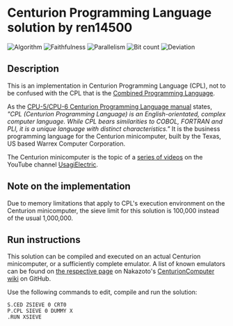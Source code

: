 # Centurion Programming Language solution by ren14500

![Algorithm](https://img.shields.io/badge/Algorithm-base-green)
![Faithfulness](https://img.shields.io/badge/Faithful-no-yellowgreen)
![Parallelism](https://img.shields.io/badge/Parallel-no-green)
![Bit count](https://img.shields.io/badge/Bits-1-green)
![Deviation](https://img.shields.io/badge/Deviation-sievesize-blue)

## Description

This is an implementation in Centurion Programming Language (CPL), not to be confused with the CPL that is the [Combined Programming Language](https://en.wikipedia.org/wiki/CPL_(programming_language)).

As the [CPU-5/CPU-6 Centurion Programming Language manual](https://github.com/Nakazoto/CenturionComputer/blob/main/Reference/CPU6%20Programmer%20Manual/02_CPL_ocr.pdf) states, _"CPL (Centurion Programming Language) is an English-orientated, complex computer language. While CPL bears similarities to COBOL, FORTRAN and PLl, it is a unique language with distinct characteristics."_ It is the business programming language for the Centurion minicomputer, built by the Texas, US based Warrex Computer Corporation.

The Centurion minicomputer is the topic of a [series of videos](https://youtube.com/playlist?list=PLnw98JPyObn0wJFdbcRDP7LMz8Aw2T97V) on the YouTube channel [UsagiElectric](https://www.youtube.com/@UsagiElectric).

## Note on the implementation

Due to memory limitations that apply to CPL's execution environment on the Centurion minicomputer, the sieve limit for this solution is 100,000 instead of the usual 1,000,000.

## Run instructions

This solution can be compiled and executed on an actual Centurion minicomputer, or a sufficiently complete emulator. A list of known emulators can be found on [the respective page](https://github.com/Nakazoto/CenturionComputer/wiki/Emulators-and-Simulations) on Nakazoto's [CenturionComputer wiki](https://github.com/Nakazoto/CenturionComputer/wiki) on GitHub.

Use the following commands to edit, compile and run the solution:

```text
S.CED ZSIEVE 0 CRT0
P.CPL SIEVE 0 DUMMY X
.RUN XSIEVE
```
